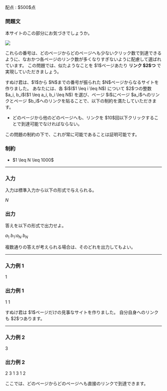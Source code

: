 
<div>

<span>

<span>

<p>
配点 : $500$点
</p>

<div>

<section>

### **問題文**

<p>
本サイトのこの部分にお気づきでしょうか。
</p>

<p>

<img src="https://img.atcoder.jp/agc050/2a140890f3297cce737744ff4d2f296d.png">

</img>

</p>

<p>
これらの番号は、どのページからどのページへも少ないクリック数で到達できるように、なおかつ各ページのリンク数が多くなりすぎないように配慮して選ばれています。
この問題では、似たようなことを $1$ページあたり 
<strong>
リンク $2$つ
</strong>
で実現していただきましょう。
</p>

<p>
すぬけ君は、$1$から $N$までの番号が振られた $N$ページからなるサイトを作りました。
あなたには、各 $i$($1 \leq i \leq N$) について $2$つの整数 $a_i, b_i$($1 \leq a_i, b_i \leq N$) を選び、ページ $i$にページ $a_i$へのリンクとページ $b_i$へのリンクを貼ることで、以下の制約を満たしていただきます。
</p>

<ul>

<li>
どのページから他のどのページへも、リンクを $10$回以下クリックすることで到達可能でなければならない。
</li>

</ul>

<p>
この問題の制約の下で、これが常に可能であることは証明可能です。
</p>

</section>

</div>

<div>

<section>

### **制約**

<ul>

<li>
$1 \leq N \leq 1000$
</li>

</ul>

</section>

</div>

---

<div>

<div>

<section>

### **入力**

<p>
入力は標準入力から以下の形式で与えられる。
</p>

<div>

$N$
</div>

</section>

</div>

<div>

<section>

### **出力**

<p>
答えを以下の形式で出力せよ。
</p>

<div>

$a_1 \ b_1$$:$$a_N \ b_N$
</div>

<p>
複数通りの答えが考えられる場合は、そのどれを出力してもよい。
</p>

</section>

</div>

</div>

---

<div>

<section>

### **入力例 1**

<div>

1

</div>

</section>

</div>

<div>

<section>

### **出力例 1**

<div>

1 1

</div>

<p>
すぬけ君は $1$ページだけの見事なサイトを作りました。
自分自身へのリンクも $2$つあります。
</p>

</section>

</div>

---

<div>

<section>

### **入力例 2**

<div>

3

</div>

</section>

</div>

<div>

<section>

### **出力例 2**

<div>

2 3
1 3
1 2

</div>

<p>
ここでは、どのページからどのページへも直接のリンクで到達できます。
</p>

</section>

</div>

</span>

</span>

</div>
